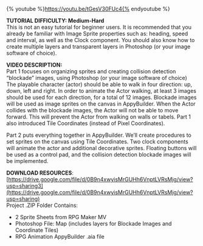 





{% youtube %}https://youtu.be/tGesV30FUc4{% endyoutube %}

**TUTORIAL DIFFICULTY: Medium-Hard**  
This is not an easy tutorial for beginner users. It is recommended that you already be familiar with Image Sprite properties such as: heading, speed and interval, as well as the Clock component. You should also know how to create multiple layers and transparent layers in Photoshop \(or your image software of choice\).

**VIDEO DESCRIPTION:**  
Part 1 focuses on organizing sprites and creating collision detection “blockade” images, using Photoshop \(or your image software of choice\) The playable character \(actor\) should be able to walk in four direction: up, down, left and right. In order to animate the Actor walking, at least 3 images should be used for each direction, for a total of 12 images. Blockade images will be used as image sprites on the canvas in AppyBuilder. When the Actor collides with the blockade images, the Actor will not be able to move forward. This will prevent the Actor from walking on walls or tabels. Part 1 also introduced Tile Coordinates \(instead of Pixel Coordinates\).

Part 2 puts everything together in AppyBuilder. We’ll create procedures to set sprites on the canvas using Tile Coordinates. Two clock components will animate the actor and additional decorative sprites. Floating buttons will be used as a control pad, and the collision detection blockade images will be implemented.

**DOWNLOAD RESOURCES**:  
[https://drive.google.com/file/d/0B9n4xwyisMrGUHh6VnptLVRsMjg/view?usp=sharing3](https://drive.google.com/file/d/0B9n4xwyisMrGUHh6VnptLVRsMjg/view?usp=sharing)  
Project .ZIP Folder Contains:

* 2 Sprite Sheets from RPG Maker MV
* Photoshop File: Map \(includes layers for Blockade Images and Coordinate Tiles\)
* RPG Animation AppyBuilder .aia file



